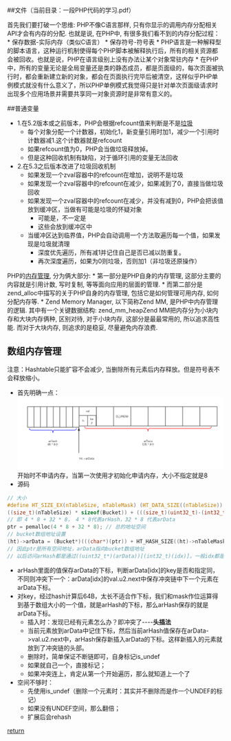 ##文件（当前目录：一段PHP代码的学习.pdf）

首先我们要打破一个思维: PHP不像C语言那样, 只有你显示的调用内存分配相关API才会有内存的分配. 也就是说, 在PHP中, 有很多我们看不到的内存分配过程：
    * 保存数据-实际内存（类似C语言）
    * 保存符号-符号表
    * PHP语言是一种解释型的脚本语言，这种运行机制使得每个PHP脚本被解释执行后，所有的相关资源都会被回收。也就是说，PHP在语言级别上没有办法让某个对象常驻内存
    * 在PHP中，所有的变量无论是全局变量还是类的静态成员，都是页面级的，每次页面被执行时，都会重新建立新的对象，都会在页面执行完毕后被清空，这样似乎PHP单例模式就没有什么意义了，所以PHP单例模式我觉得只是针对单次页面级请求时出现多个应用场景并需要共享同一对象资源时是非常有意义的。
    
##普通变量
* 1.在5.2版本或之前版本，PHP会根据refcount值来判断是不是[垃圾](http://onwise.xyz/2017/04/20/%E6%B5%85%E8%B0%88php5%E4%B8%AD%E5%9E%83%E5%9C%BE%E5%9B%9E%E6%94%B6%E7%AE%97%E6%B3%95garbage-collection%E7%9A%84%E6%BC%94%E5%8C%96/)
    * 每个对象分配一个计数器，初始化1，新变量引用时加1，减少一个引用时计数器减1.这个计数器就是refcount
    * 如果refcount值为0，PHP会当做垃圾释放掉。
    * 但是这种回收机制有缺陷，对于循环引用的变量无法回收
* 2.在5.3之后版本改进了垃圾回收机制
    * 如果发现一个zval容器中的refcount在增加，说明不是垃圾
    * 如果发现一个zval容器中的refcount在减少，如果减到了0，直接当做垃圾回收
    * 如果发现一个zval容器中的refcount在减少，并没有减到0，PHP会把该值放到缓冲区，当做有可能是垃圾的怀疑对象
        * 可能是，不一定是
        * 这些会放到缓冲区中
    * 当缓冲区达到临界值，PHP会自动调用一个方法取遍历每一个值，如果发现是垃圾就清理
        * 深度优先遍历，所有减1并记住自己是否已减以防重复。
        * 再次深度遍历，如果为0则垃圾，否则加1（非垃圾还原操作）
    
PHP的[内存管理](http://www.laruence.com/2011/11/09/2277.html), 分为俩大部分:
    * 第一部分是PHP自身的内存管理, 这部分主要的内容就是引用计数, 写时复制, 等等面向应用的层面的管理. 
    * 而第二部分是 zend_alloc中描写的关于PHP自身的内存管理, 包括它是如何管理可用内存, 如何分配内存等.
        * Zend Memory Manager, 以下简称Zend MM, 是PHP中内存管理的逻辑. 其中有一个关键数据结构: zend_mm_heapZend MM把内存分为小块内存和大块内存俩种, 区别对待, 对于小块内存, 这部分是最最常用的, 所以追求高性能. 而对于大块内存, 则追求的是稳妥, 尽量避免内存浪费.

## 数组内存管理
注意：Hashtable只能扩容不会减少, 当删除所有元素后内存释放。但是符号表不会释放缩小。

* 首先明确一点：
![](/assets/未命dsa.png)
开始时不申请内存，当第一次使用才初始化申请内存，大小不指定就是8
* 源码
```c
// 大小
#define HT_SIZE_EX(nTableSize, nTableMask) (HT_DATA_SIZE((nTableSize)) + HT_HASH_SIZE((nTableMask)))
((size_t)(nTableSize) * sizeof(Bucket)) + (((size_t)(uint32_t)-(int32_t)(nTableMask)) * sizeof(uint32_t))
// 即 4 * 8 + 32 * 8， 4 * 8代表arHash，32 * 8 代表arData
ptr = pemalloc(4 * 8 + 32 * 8); // 总的地址空间
// bucket数组地址设置
(ht)->arData = (Bucket*)(((char*)(ptr)) + HT_HASH_SIZE((ht)->nTableMask));
// 因此ptr是所有空间地址，arData指向bucket数组地址
// 以后访问arHash都是通过((uint32_t*)(arData))[(int32_t)(idx)]。一般idx都是负数，而且arData转化为uint32_t，就往arHas取值了。
```
* arHash里面的值保存arData的下标，判断arData[idx]的key是否和指定同，不同则冲突下一个：arData[idx]的val.u2.next中保存冲突链中下一个元素在arData下标。
* 对key，经过hash计算后64B，太长不适合作下标，我们和mask作位运算得到基于数组大小的一个值，就是arHash的下标，那么arHash保存的就是arData下标。
    * 插入时：发现已经有元素怎么办？即冲突了----**头插法**
    * 当前元素放到arData中记住下标，然后当前arHash值保存在arData->val.u2.next中，arHash保存新插入arData的下标。这样新插入的元素就放到了冲突链的头部。
    * 删除时，简单保证不断链即可，自身标记is_undef
    * 如果就自己一个，直接标记；
    * 如果冲突连上，肯定从第一个开始遍历，那么就知道上一个了
* 空间不够时：
    * 先使用is_undef（删除一个元素时：其实并不删除而是作一个UNDEF的标记）
    * 如果没有UNDEF空间，那么翻倍；
    * 扩展后会rehash


 [return](README.md) 